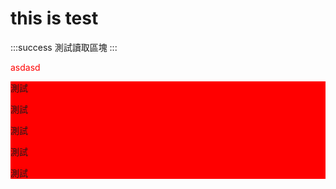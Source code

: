 # this is test

:::success
測試讀取區塊
:::

<p style="color: red">asdasd</p>

<div style="background-color: red">
    <p>測試</p>
    <p>測試</p>
    <p>測試</p>
    <p>測試</p>
    <p>測試</p>
</div>

